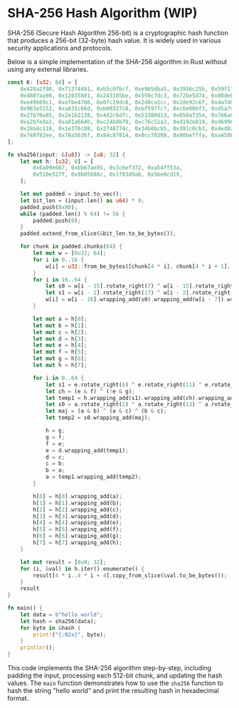 # SHA-256 Hash Algorithm (WIP)

SHA-256 (Secure Hash Algorithm 256-bit) is a cryptographic hash function that produces a 256-bit (32-byte) hash value. It is widely used in various security applications and protocols.

Below is a simple implementation of the SHA-256 algorithm in Rust without using any external libraries.

```rust
const K: [u32; 64] = [
    0x428a2f98, 0x71374491, 0xb5c0fbcf, 0xe9b5dba5, 0x3956c25b, 0x59f111f1, 0x923f82a4, 0xab1c5ed5,
    0xd807aa98, 0x12835b01, 0x243185be, 0x550c7dc3, 0x72be5d74, 0x80deb1fe, 0x9bdc06a7, 0xc19bf174,
    0xe49b69c1, 0xefbe4786, 0x0fc19dc6, 0x240ca1cc, 0x2de92c6f, 0x4a7484aa, 0x5cb0a9dc, 0x76f988da,
    0x983e5152, 0xa831c66d, 0xb00327c8, 0xbf597fc7, 0xc6e00bf3, 0xd5a79147, 0x06ca6351, 0x14292967,
    0x27b70a85, 0x2e1b2138, 0x4d2c6dfc, 0x53380d13, 0x650a7354, 0x766a0abb, 0x81c2c92e, 0x92722c85,
    0xa2bfe8a1, 0xa81a664b, 0xc24b8b70, 0xc76c51a3, 0xd192e819, 0xd6990624, 0xf40e3585, 0x106aa070,
    0x19a4c116, 0x1e376c08, 0x2748774c, 0x34b0bcb5, 0x391c0cb3, 0x4ed8aa4a, 0x5b9cca4f, 0x682e6ff3,
    0x748f82ee, 0x78a5636f, 0x84c87814, 0x8cc70208, 0x90befffa, 0xa4506ceb, 0xbef9a3f7, 0xc67178f2,
];

fn sha256(input: &[u8]) -> [u8; 32] {
    let mut h: [u32; 8] = [
        0x6a09e667, 0xbb67ae85, 0x3c6ef372, 0xa54ff53a,
        0x510e527f, 0x9b05688c, 0x1f83d9ab, 0x5be0cd19,
    ];

    let mut padded = input.to_vec();
    let bit_len = (input.len() as u64) * 8;
    padded.push(0x80);
    while (padded.len() % 64) != 56 {
        padded.push(0);
    }
    padded.extend_from_slice(&bit_len.to_be_bytes());

    for chunk in padded.chunks(64) {
        let mut w = [0u32; 64];
        for i in 0..16 {
            w[i] = u32::from_be_bytes([chunk[4 * i], chunk[4 * i + 1], chunk[4 * i + 2], chunk[4 * i + 3]]);
        }
        for i in 16..64 {
            let s0 = w[i - 15].rotate_right(7) ^ w[i - 15].rotate_right(18) ^ (w[i - 15] >> 3);
            let s1 = w[i - 2].rotate_right(17) ^ w[i - 2].rotate_right(19) ^ (w[i - 2] >> 10);
            w[i] = w[i - 16].wrapping_add(s0).wrapping_add(w[i - 7]).wrapping_add(s1);
        }

        let mut a = h[0];
        let mut b = h[1];
        let mut c = h[2];
        let mut d = h[3];
        let mut e = h[4];
        let mut f = h[5];
        let mut g = h[6];
        let mut h = h[7];

        for i in 0..64 {
            let s1 = e.rotate_right(6) ^ e.rotate_right(11) ^ e.rotate_right(25);
            let ch = (e & f) ^ (!e & g);
            let temp1 = h.wrapping_add(s1).wrapping_add(ch).wrapping_add(K[i]).wrapping_add(w[i]);
            let s0 = a.rotate_right(2) ^ a.rotate_right(13) ^ a.rotate_right(22);
            let maj = (a & b) ^ (a & c) ^ (b & c);
            let temp2 = s0.wrapping_add(maj);

            h = g;
            g = f;
            f = e;
            e = d.wrapping_add(temp1);
            d = c;
            c = b;
            b = a;
            a = temp1.wrapping_add(temp2);
        }

        h[0] = h[0].wrapping_add(a);
        h[1] = h[1].wrapping_add(b);
        h[2] = h[2].wrapping_add(c);
        h[3] = h[3].wrapping_add(d);
        h[4] = h[4].wrapping_add(e);
        h[5] = h[5].wrapping_add(f);
        h[6] = h[6].wrapping_add(g);
        h[7] = h[7].wrapping_add(h);
    }

    let mut result = [0u8; 32];
    for (i, &val) in h.iter().enumerate() {
        result[4 * i..4 * i + 4].copy_from_slice(&val.to_be_bytes());
    }
    result
}

fn main() {
    let data = b"hello world";
    let hash = sha256(data);
    for byte in &hash {
        print!("{:02x}", byte);
    }
    println!();
}
```

This code implements the SHA-256 algorithm step-by-step, including padding the input, processing each 512-bit chunk, and updating the hash values. The `main` function demonstrates how to use the `sha256` function to hash the string "hello world" and print the resulting hash in hexadecimal format.
